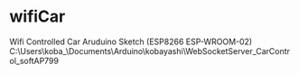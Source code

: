 # wifiCar
Wifi Controlled Car Aruduino Sketch (ESP8266 ESP-WROOM-02)
C:\Users\koba_\Documents\Arduino\kobayashi\WebSocketServer_CarControl_softAP799
